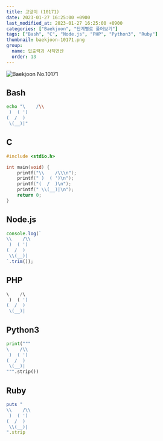 ```yaml
---
title: 고양이 (10171)
date: 2023-01-27 16:25:00 +0900
last_modified_at: 2023-01-27 16:25:00 +0900
categories: ["Baekjoon", "단계별로 풀어보기"]
tags: ["Bash", "C", "Node.js", "PHP", "Python3", "Ruby"]
thumbnail: baekjoon-10171.png
group:
  name: 입출력과 사칙연산
  order: 13
---
```


![Baekjoon No.10171](baekjoon-10171.png)

## Bash
```bash
echo "\    /\\
 )  ( ')
(  /  )
 \(__)|"
```

## C
```c
#include <stdio.h>

int main(void) {
	printf("\\    /\\\n");
	printf(" )  ( ')\n");
	printf("(  /  )\n");
	printf(" \\(__)|\n");
	return 0;
}
```

## Node.js
```javascript
console.log(`
\\    /\\
 )  ( ')
(  /  )
 \\(__)|
`.trim());
```

## PHP
```php
\    /\
 )  ( ')
(  /  )
 \(__)|
```

## Python3
```python
print("""
\    /\\
 )  ( ')
(  /  )
 \(__)|
""".strip())
```

## Ruby
```ruby
puts "
\\    /\\
 )  ( ')
(  /  )
 \\(__)|
".strip
```
